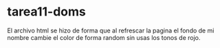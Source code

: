# tarea11-doms
El archivo html se hizo de forma que al refrescar la pagina el fondo de mi nombre cambie el color de forma random sin usas los tonos de rojo.
